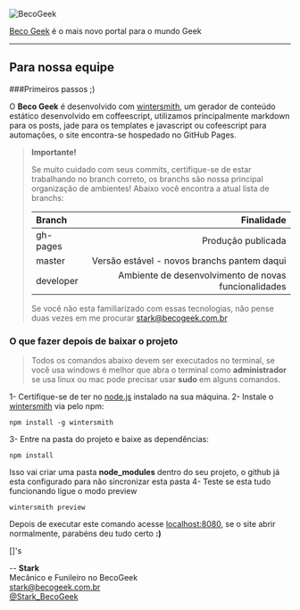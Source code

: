 ![BecoGeek][1]


[Beco Geek][2] é o mais novo portal para o mundo Geek 

----------


## Para nossa equipe
###Primeiros passos ;)

O **Beco Geek** é desenvolvido com [wintersmith][3], um gerador de conteúdo estático desenvolvido em coffeescript, utilizamos principalmente markdown para os posts, jade para os templates e javascript ou cofeescript para automações, o site encontra-se hospedado no GitHub Pages.

> **Importante!**
> 
> Se muito cuidado com seus commits, certifique-se de estar trabalhando no branch correto, os branchs são nossa principal organização de ambientes!
> Abaixo você encontra a atual lista de branchs:
>
> | Branch     | Finalidade                                           |
> | :----------| ----------------------------------------------------:|
> | gh-pages   | Produção publicada                                   |
> | master     | Versão estável - novos branchs pantem daqui          |
> | developer  | Ambiente de desenvolvimento de novas funcionalidades |
>
> Se você não esta familiarizado com essas tecnologias, não pense duas vezes em me procurar stark@becogeek.com.br

### O que fazer depois de baixar o projeto
> Todos os comandos abaixo devem ser executados no terminal, se você usa windows é melhor que abra o terminal como **administrador** se usa linux ou mac pode precisar usar **sudo** em alguns comandos.

1- Certifique-se de ter no [node.js][4] instalado na sua máquina.
2- Instale o [wintersmith][3] via pelo npm:
```
npm install -g wintersmith
```
3- Entre na pasta do projeto e baixe as dependências:
```
npm install
```
Isso vai criar uma pasta **node_modules** dentro do seu projeto, o github já esta configurado para não sincronizar esta pasta
4- Teste se esta tudo funcionando ligue o modo preview
```
wintersmith preview
```
Depois de executar este comando acesse [localhost:8080][5], se o site abrir normalmente, parabéns deu tudo certo **:)**

[]'s

--
**Stark** <br/>
Mecânico e Funileiro no BecoGeek <br/>
stark@becogeek.com.br <br/>
[@Stark_BecoGeek][6]



  [1]: http://imagizer.imageshack.us/a/img856/3841/qlrp.png 
  [2]: http://becogeek.com.br/ "Acesse o BecoGeek"
  [3]: http://wintersmith.io/ "Home page oficial do Wintersmith"
  [4]: http://nodejs.org/ "Install node.js"
  [5]: http://localhost:8080 "Preview"
  [6]: http://twitter.com/stark_becogeek/ "Twitter @Stark_BecoGeek"
